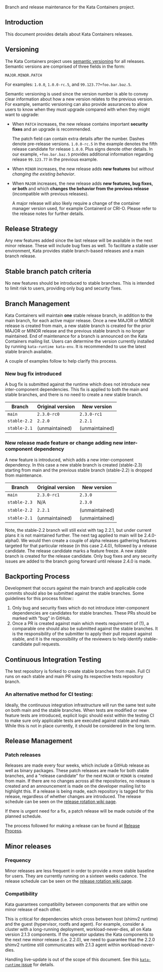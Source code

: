 Branch and release maintenance for the Kata Containers project.

## Introduction

This document provides details about Kata Containers releases.

## Versioning

The Kata Containers project uses [semantic versioning](http://semver.org/) for all releases.
Semantic versions are comprised of three fields in the form:

```
MAJOR.MINOR.PATCH
```

For examples: `1.0.0`, `1.0.0-rc.5`, and `99.123.77+foo.bar.baz.5`.

Semantic versioning is used since the version number is able to convey clear
information about how a new version relates to the previous version.
For example, semantic versioning can also provide assurances to allow users to know
when they must upgrade compared with when they might want to upgrade:

- When `PATCH` increases, the new release contains important **security fixes**
  and an upgrade is recommended.

  The patch field can contain extra details after the number.
Dashes denote pre-release versions. `1.0.0-rc.5` in the example denotes the fifth release
 candidate for release `1.0.0`. Plus signs denote other details. In our example, `+foo.bar.baz.5`
provides additional information regarding release `99.123.77` in the previous example.

- When `MINOR` increases, the new release adds **new features** but *without
  changing the existing behavior*.

- When `MAJOR` increases, the new release adds **new features, bug fixes, or
  both** and which **changes the behavior from the previous release** (incompatible with previous releases).

  A major release will also likely require a change of the container manager version used,
for example Containerd or CRI-O. Please refer to the release notes for further details.

## Release Strategy

Any new features added since the last release will be available in the next minor
release. These will include bug fixes as well. To facilitate a stable user environment,
Kata provides stable branch-based releases and a main branch release.

## Stable branch patch criteria

No new features should be introduced to stable branches.  This is intended to limit risk to users,
providing only bug and security fixes.

## Branch Management
Kata Containers will maintain **one** stable release branch, in addition to the main branch, for
each active major release.
Once a new MAJOR or MINOR release is created from main, a new stable branch is created for
the prior MAJOR or MINOR release and the previous stable branch is no longer maintained. End of
maintenance for a branch is announced on the Kata Containers mailing list.  Users can determine
the version currently installed by running `kata-runtime kata-env`. It is recommended to use the
latest stable branch available.

A couple of examples follow to help clarify this process.

### New bug fix introduced

A bug fix is submitted against the runtime which does not introduce new inter-component dependencies.
This fix is applied to both the main and stable branches, and there is no need to create a new
stable branch.

| Branch | Original version | New version |
|--|--|--|
| `main` | `2.3.0-rc0` | `2.3.0-rc1` |
| `stable-2.2` | `2.2.0` | `2.2.1` |
| `stable-2.1` | (unmaintained) | (unmaintained) |


### New release made feature or change adding new inter-component dependency

A new feature is introduced, which adds a new inter-component dependency. In this case a new stable
branch is created (stable-2.3) starting from main and the previous stable branch (stable-2.2)
is dropped from maintenance.


| Branch | Original version | New version |
|--|--|--|
| `main` | `2.3.0-rc1` | `2.3.0` |
| `stable-2.3` | N/A| `2.3.0` |
| `stable-2.2` | `2.2.1` | (unmaintained) |
| `stable-2.1` | (unmaintained) | (unmaintained) |

Note, the stable-2.2 branch will still exist with tag 2.2.1, but under current plans it is
not maintained further. The next tag applied to main will be 2.4.0-alpha0. We would then
create a couple of alpha releases gathering features targeted for that particular release (in
this case 2.4.0), followed by a release candidate. The release candidate marks a feature freeze.
A new stable branch is created for the release candidate. Only bug fixes and any security issues
are added to the branch going forward until release 2.4.0 is made.

## Backporting Process

Development that occurs against the main branch and applicable code commits should also be submitted
against the stable branches. Some guidelines for this process follow::
  1. Only bug and security fixes which do not introduce inter-component dependencies are
 candidates for stable branches. These PRs should be marked with "bug" in GitHub.
  2. Once a PR is created against main which meets requirement of (1), a comparable one
 should also be submitted against the stable branches. It is the responsibility of the submitter
 to apply their pull request against stable, and it is the responsibility of the
 reviewers to help identify stable-candidate pull requests.

## Continuous Integration Testing

The test repository is forked to create stable branches from main. Full CI
runs on each stable and main PR using its respective tests repository branch.

### An alternative method for CI testing:

Ideally, the continuous integration infrastructure will run the same test suite on both main
and the stable branches.  When tests are modified or new feature tests are introduced, explicit
logic should exist within the testing CI to make sure only applicable tests are executed against
stable and main. While this is not in place currently, it should be considered in the long term.

## Release Management

### Patch releases

Releases are made every four weeks, which include a GitHub release as
well as binary packages. These patch releases are made for both stable branches, and a "release candidate"
for the next `MAJOR` or `MINOR` is created from main. If there are no changes across all the repositories, no
release is created and an announcement is made on the developer mailing list to highlight this.
If a release is being made, each repository is tagged for this release, regardless
of whether changes are introduced. The release schedule can be seen on the
[release rotation wiki page](https://github.com/kata-containers/community/wiki/Release-Team-Rota).

If there is urgent need for a fix, a patch release will be made outside of the planned schedule.

The process followed for making a release can be found at [Release Process](Release-Process.md).

## Minor releases

###  Frequency
Minor releases are less frequent in order to provide a more stable baseline for users. They are currently
running on a sixteen weeks cadence. The release schedule can be seen on the
[release rotation wiki page](https://github.com/kata-containers/community/wiki/Release-Team-Rota).

### Compatibility
Kata guarantees compatibility between components that are within one minor release of each other.

This is critical for dependencies which cross between host (shimv2 runtime) and
the guest (hypervisor, rootfs and agent).  For example, consider a cluster with a long-running
deployment, workload-never-dies, all on Kata version 2.1.3 components. If the operator updates
the Kata components to the next new minor release (i.e. 2.2.0), we need to guarantee that the 2.2.0
shimv2 runtime still communicates with 2.1.3 agent within workload-never-dies.

Handling live-update is out of the scope of this document. See this [`kata-runtime` issue](https://github.com/kata-containers/runtime/issues/492) for details.
